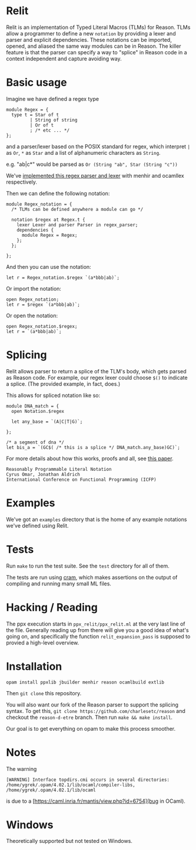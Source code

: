 # Relit

Relit is an implementation of Typed Literal Macros (TLMs) for Reason.
TLMs allow a programmer to define a new `notation` by providing a lexer
and parser and explicit dependencies. These notations can be imported, opened, and aliased the same
way modules can be in Reason. The killer feature is that the parser
can specify a way to "splice" in Reason code in a context independent
and capture avoiding way.

# Basic usage

Imagine we have defined a regex type
```
module Regex = {
  type t = Star of t
         | String of string
         | Or of t
         ; /* etc ... */
};
```

and a parser/lexer based on the POSIX standard for regex,
which interpret `|` as `Or`,
`*` as `Star` and a list of alphanumeric characters as `String`.


e.g. "ab|c*" would be parsed as
`Or (String "ab", Star (String "c"))`

We've [implemented this regex parser and lexer]() with menhir
and ocamllex respectively.



Then we can define the following notation:
```reason
module Regex_notation = { 
  /* TLMs can be defined anywhere a module can go */

  notation $regex at Regex.t {
    lexer Lexer and parser Parser in regex_parser;
    dependencies {
      module Regex = Regex;
    };
  };

};
```

And then you can use the notation:
```reason
let r = Regex_notation.$regex `(a*bbb|ab)`;
```

Or import the notation:
```reason
open Regex_notation;
let r = $regex `(a*bbb|ab)`;
```

Or open the notation:
```reason
open Regex_notation.$regex;
let r = `(a*bbb|ab)`;
```

# Splicing

Relit allows parser to return a splice of the TLM's body, which gets parsed
as Reason code. For example, our regex lexer could choose `$()` to indicate a splice.
(The provided example, in fact, does.)

This allows for spliced notation like so:

```reason
module DNA_match = {
  open Notation.$regex

  let any_base = `(A|C|T|G)`;

};

/* a segment of dna */
let bis_a = `(GC$( /* this is a splice */ DNA_match.any_base)GC)`;
```

For more details about how this works, proofs and all, see
[this paper](https://github.com/cyrus-/ptsms-paper/raw/master/icfp18/syntax-icfp18.pdf).

```
Reasonably Programmable Literal Notation
Cyrus Omar, Jonathan Aldrich
International Conference on Functional Programming (ICFP)
```

# Examples

We've got an `examples` directory that is the home of any example
notations we've defined using Relit.

# Tests

Run `make` to run the test suite. See the `test` directory for all of them.

The tests are run using [cram](https://bitheap.org/cram/), which makes
assertions on the output of compiling and running many small ML files.

# Hacking / Reading

The ppx execution starts in `ppx_relit/ppx_relit.ml` at the very last line
of the file. Generally reading up from there will give you a good idea
of what's going on, and specifically the function `relit_expansion_pass`
is supposed to provied a high-level overview.

# Installation

```opam install ppxlib jbuilder menhir reason ocamlbuild extlib```

Then `git clone` this repository.

You will also want our fork of the Reason parser to support the
splicing syntax. To get this, `git clone https://github.com/charlesetc/reason`
and checkout the `reason-d-etre` branch. Then run `make && make install`.

Our goal is to get everything on opam to make this process smoother.

# Notes
The warning 

```[WARNING] Interface topdirs.cmi occurs in several directories: /home/ygrek/.opam/4.02.1/lib/ocaml/compiler-libs, /home/ygrek/.opam/4.02.1/lib/ocaml```

is due to a [https://caml.inria.fr/mantis/view.php?id=6754](bug in OCaml).

# Windows

Theoretically supported but not tested on Windows.
